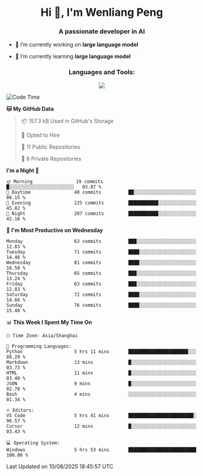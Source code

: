 <h1 align="center">Hi 👋, I'm Wenliang Peng</h1>
<h3 align="center">A passionate developer in AI</h3>

- 🔭 I’m currently working on **large language model**

- 🌱 I’m currently learning **large language model**

<!-- <h3 align="left">Connect with me:</h3> -->
<!-- <p align="left">
</p> -->

<h3 align="center">Languages and Tools:</h3>
<p align="center">
  <a href="https://skillicons.dev">
    <img src="https://skillicons.dev/icons?i=cpp,ros,docker,azure,git,linux,py,pytorch,cmake,githubactions,powershell,md&perline=6" />
  </a>
</p>


<!-- <p><img align="center" src="https://github-readme-stats.vercel.app/api/top-langs?username=bpwl0121&show_icons=true&locale=en&layout=compact" alt="bpwl0121" /></p> -->

<!-- <p><img align="center" src="https://github-readme-streak-stats.herokuapp.com/?user=bpwl0121&" alt="bpwl0121" /></p> -->

<!--START_SECTION:waka-->
![Code Time](http://img.shields.io/badge/Code%20Time-338%20hrs%2059%20mins-blue)

**🐱 My GitHub Data** 

> 📦 157.3 kB Used in GitHub's Storage 
 > 
> 💼 Opted to Hire
 > 
> 📜 11 Public Repositories 
 > 
> 🔑 8 Private Repositories 
 > 
**I'm a Night 🦉** 

```text
🌞 Morning                19 commits          █░░░░░░░░░░░░░░░░░░░░░░░░   03.87 % 
🌆 Daytime                40 commits          ██░░░░░░░░░░░░░░░░░░░░░░░   08.15 % 
🌃 Evening                225 commits         ███████████░░░░░░░░░░░░░░   45.82 % 
🌙 Night                  207 commits         ███████████░░░░░░░░░░░░░░   42.16 % 
```
📅 **I'm Most Productive on Wednesday** 

```text
Monday                   63 commits          ███░░░░░░░░░░░░░░░░░░░░░░   12.83 % 
Tuesday                  71 commits          ████░░░░░░░░░░░░░░░░░░░░░   14.46 % 
Wednesday                81 commits          ████░░░░░░░░░░░░░░░░░░░░░   16.50 % 
Thursday                 65 commits          ███░░░░░░░░░░░░░░░░░░░░░░   13.24 % 
Friday                   63 commits          ███░░░░░░░░░░░░░░░░░░░░░░   12.83 % 
Saturday                 72 commits          ████░░░░░░░░░░░░░░░░░░░░░   14.66 % 
Sunday                   76 commits          ████░░░░░░░░░░░░░░░░░░░░░   15.48 % 
```


📊 **This Week I Spent My Time On** 

```text
🕑︎ Time Zone: Asia/Shanghai

💬 Programming Languages: 
Python                   5 hrs 11 mins       ██████████████████████░░░   88.29 % 
Markdown                 13 mins             █░░░░░░░░░░░░░░░░░░░░░░░░   03.73 % 
HTML                     11 mins             █░░░░░░░░░░░░░░░░░░░░░░░░   03.40 % 
JSON                     9 mins              █░░░░░░░░░░░░░░░░░░░░░░░░   02.70 % 
Bash                     4 mins              ░░░░░░░░░░░░░░░░░░░░░░░░░   01.34 % 

🔥 Editors: 
VS Code                  5 hrs 41 mins       ████████████████████████░   96.57 % 
Cursor                   12 mins             █░░░░░░░░░░░░░░░░░░░░░░░░   03.43 % 

💻 Operating System: 
Windows                  5 hrs 53 mins       █████████████████████████   100.00 % 
```


 Last Updated on 10/08/2025 18:45:57 UTC
<!--END_SECTION:waka-->
